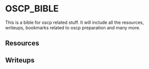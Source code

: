 # OSCP_BIBLE
This is a bible for oscp related stuff. It will include all the resources, writeups, bookmarks related to oscp preparation and many more.
## Resources

## Writeups
